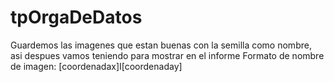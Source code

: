 # tpOrgaDeDatos

Guardemos las imagenes que estan buenas con la semilla como nombre, asi despues vamos teniendo para mostrar en el informe
Formato de nombre de imagen: [coordenadax]I[coordenaday]

